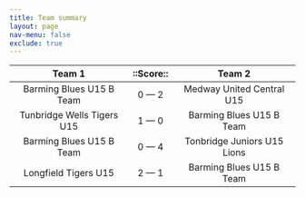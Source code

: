 ```yaml
---
title: Team summary
layout: page
nav-menu: false
exclude: true
---
```




|           Team 1           |  ::Score::  |           Team 2            |
|:--------------------------:|:-----------:|:---------------------------:|
|  Barming Blues U15 B Team  | 0 &mdash; 2 |  Medway United Central U15  |
| Tunbridge Wells Tigers U15 | 1 &mdash; 0 |  Barming Blues U15 B Team   |
|  Barming Blues U15 B Team  | 0 &mdash; 4 | Tonbridge Juniors U15 Lions |
|    Longfield Tigers U15    | 2 &mdash; 1 |  Barming Blues U15 B Team   |

 <br /><br /><br />